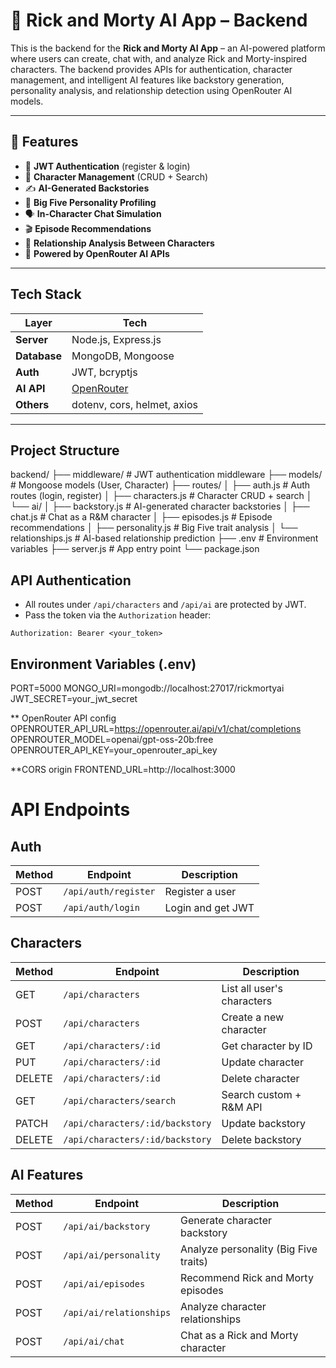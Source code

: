 # 🧠 Rick and Morty AI App – Backend

This is the backend for the **Rick and Morty AI App** – an AI-powered platform where users can create, chat with, and analyze Rick and Morty-inspired characters. The backend provides APIs for authentication, character management, and intelligent AI features like backstory generation, personality analysis, and relationship detection using OpenRouter AI models.

---

## 🚀 Features

- 🔐 **JWT Authentication** (register & login)
- 🌌 **Character Management** (CRUD + Search)
- ✍️ **AI-Generated Backstories**
- 🧠 **Big Five Personality Profiling**
- 🗣️ **In-Character Chat Simulation**
- 🎬 **Episode Recommendations**
- 🔗 **Relationship Analysis Between Characters**
- 🧠 **Powered by OpenRouter AI APIs**

---

## Tech Stack

| Layer       | Tech                                |
|-------------|-------------------------------------|
| **Server**  | Node.js, Express.js                 |
| **Database**| MongoDB, Mongoose                   |
| **Auth**    | JWT, bcryptjs                       |
| **AI API**  | [OpenRouter](https://openrouter.ai) |
| **Others**  | dotenv, cors, helmet, axios         |

---

## Project Structure
backend/
├── middleware/ # JWT authentication middleware
├── models/ # Mongoose models (User, Character)
├── routes/
│ ├── auth.js # Auth routes (login, register)
│ ├── characters.js # Character CRUD + search
│ └── ai/
│ ├── backstory.js # AI-generated character backstories
│ ├── chat.js # Chat as a R&M character
│ ├── episodes.js # Episode recommendations
│ ├── personality.js # Big Five trait analysis
│ └── relationships.js # AI-based relationship prediction
├── .env # Environment variables
├── server.js # App entry point
└── package.json

## API Authentication

- All routes under `/api/characters` and `/api/ai` are protected by JWT.
- Pass the token via the `Authorization` header:

```http
Authorization: Bearer <your_token>
```
## Environment Variables (.env)
PORT=5000
MONGO_URI=mongodb://localhost:27017/rickmortyai
JWT_SECRET=your_jwt_secret

** OpenRouter API config
OPENROUTER_API_URL=https://openrouter.ai/api/v1/chat/completions
OPENROUTER_MODEL=openai/gpt-oss-20b:free
OPENROUTER_API_KEY=your_openrouter_api_key

**CORS origin
FRONTEND_URL=http://localhost:3000

# API Endpoints

## Auth

| Method | Endpoint             | Description          |
|--------|----------------------|----------------------|
| POST   | `/api/auth/register` | Register a user      |
| POST   | `/api/auth/login`    | Login and get JWT    |

## Characters

| Method | Endpoint                              | Description                        |
|--------|---------------------------------------|------------------------------------|
| GET    | `/api/characters`                     | List all user's characters         |
| POST   | `/api/characters`                     | Create a new character             |
| GET    | `/api/characters/:id`                 | Get character by ID                |
| PUT    | `/api/characters/:id`                 | Update character                   |
| DELETE | `/api/characters/:id`                 | Delete character                   |
| GET    | `/api/characters/search`              | Search custom + R&M API            |
| PATCH  | `/api/characters/:id/backstory`       | Update backstory                   |
| DELETE | `/api/characters/:id/backstory`       | Delete backstory                   |

## AI Features

| Method | Endpoint                          | Description                                |
|--------|-----------------------------------|--------------------------------------------|
| POST   | `/api/ai/backstory`               | Generate character backstory               |
| POST   | `/api/ai/personality`             | Analyze personality (Big Five traits)      |
| POST   | `/api/ai/episodes`                | Recommend Rick and Morty episodes          |
| POST   | `/api/ai/relationships`           | Analyze character relationships            |
| POST   | `/api/ai/chat`                    | Chat as a Rick and Morty character         |

